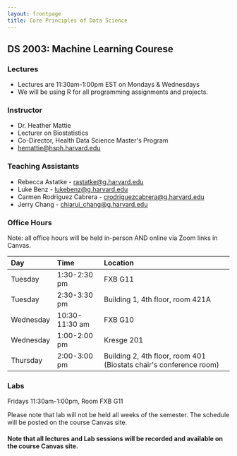 ```yaml
---
layout: frontpage
title: Core Principles of Data Science
---
```


## DS 2003: Machine Learning Courese

### Lectures

* Lectures are 11:30am-1:00pm EST on Mondays & Wednesdays
* We will be using R for all programming assignments and projects. 

### Instructor
* Dr. Heather Mattie
* Lecturer on Biostatistics
* Co-Director, Health Data Science Master's Program
* hemattie@hsph.harvard.edu

### Teaching Assistants

* Rebecca Astatke - rastatke@g.harvard.edu
* Luke Benz - lukebenz@g.harvard.edu
* Carmen Rodriguez Cabrera - crodriguezcabrera@g.harvard.edu
* Jerry Chang - chiarui_chang@g.harvard.edu

### Office Hours

Note: all office hours will be held in-person AND online via Zoom links in Canvas.

| Day      | Time | Location     |
| :---     |    :----   |    :--- |
| Tuesday   |  1:30-2:30 pm    | FXB G11 |
| Tuesday   |  2:30-3:30 pm    | Building 1, 4th floor, room 421A|
| Wednesday |  10:30-11:30 am  | FXB G10 |
| Wednesday |  1:00-2:00 pm    | Kresge 201 |
| Thursday  |  2:00-3:00 pm    | Building 2, 4th floor, room 401 (Biostats chair's conference room) |

### Labs

Fridays 11:30am-1:00pm, Room FXB G11

Please note that lab will not be held all weeks of the semester. The schedule will be posted on the course Canvas site. 

#### Note that all lectures and Lab sessions will be recorded and available on the course Canvas site.

